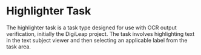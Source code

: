 # Highlighter Task

The highlighter task is a task type designed for use with OCR output verification, initially the DigiLeap project. The task involves highlighting text in the text subject viewer and then selecting an applicable label from the task area.